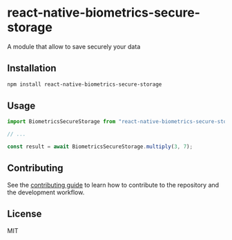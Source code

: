 # react-native-biometrics-secure-storage

A module that allow to save securely your data

## Installation

```sh
npm install react-native-biometrics-secure-storage
```

## Usage

```js
import BiometricsSecureStorage from "react-native-biometrics-secure-storage";

// ...

const result = await BiometricsSecureStorage.multiply(3, 7);
```

## Contributing

See the [contributing guide](CONTRIBUTING.md) to learn how to contribute to the repository and the development workflow.

## License

MIT
